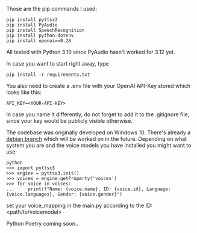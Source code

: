 Those are the pip commands I used:

```
pip install pyttsx3
pip install PyAudio
pip install SpeechRecognition 
pip install python-dotenv
pip install openai==0.28
```

All tested with Python 3.10 since PyAudio hasn't worked for 3.12 yet.


In case you want to start right away, type

```
pip install -r requirements.txt
```

You also need to create a .env file with your OpenAI API-Key stored which looks like this:

```
API_KEY=<YOUR-API-KEY>
```

In case you name it differently, do not forget to add it to the .gitignore file, since your key would be publicly visible otherwise.

The codebase was originally developed on Windows 10. There's already a [debian branch](https://github.com/Daenariz/voicegpt/tree/feature/debian) which will be worked on in the future. Depending on what system you are and the voice models you have installed you might want to use:

```
python
>>> import pyttsx3
>>> engine = pyttsx3.init()
>>> voices = engine.getProperty('voices')
>>> for voice in voices:
...     print(f"Name: {voice.name}, ID: {voice.id}, Language: {voice.languages}, Gender: {voice.gender}")
```

set your voice_mapping in the main.py according to the ID:<path/to/voicemodel>

Python Poetry coming soon..
